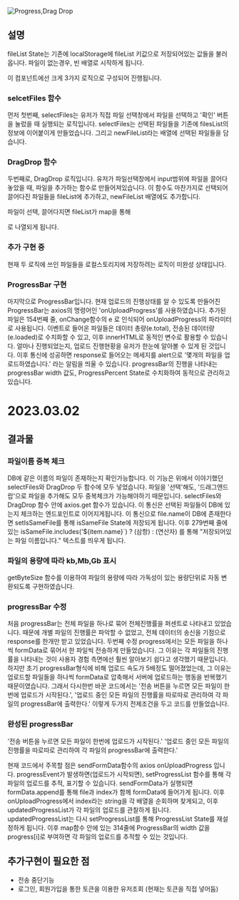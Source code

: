 ![Progress,Drag Drop](https://user-images.githubusercontent.com/117936577/222388510-052f1b96-5981-4137-94f2-f7bbba429344.gif)


## 설명

fileList State는 기존에 localStorage에 fileList 키값으로 저장되어있는 값들을 불러옵니다. 파일이 없는경우, 빈 배열로 시작하게 됩니다.

이 컴포넌트에선 크게 3가지 로직으로 구성되어 진행됩니다.

### selcetFiles 함수

먼저 첫번째, selectFiles는 유저가 직접 파일 선택창에서 파일을 선택하고 '확인' 버튼을 눌렀을 때 실행되는 로직입니다.
selectFiles는 선택된 파일들을 기존에 filesList의 정보에 이어붙이게 만들었습니다. 그리고 newFileList라는 배열에 선택된 파일들을 담습니다.

### DragDrop 함수

두번째로, DragDrop 로직입니다. 유저가 파일선택창에서 input범위에 파일을 끌어다 놓았을 때, 파일을 추가하는 함수로 만들어져있습니다. 이 함수도 마찬가지로 선택되어 끌어다진 파일들을 fileList에 추가하고, newFileList 배열에도 추가합니다.

파일이 선택, 끌어다지면 fileList가 map을 통해 <div className ="drop-file-preview__item"> 로 나열되게 됩니다.

### 추가 구현 중

현재 두 로직에 쓰인 파일들을 로컬스토리지에 저장하려는 로직이 미완성 상태입니다.

### ProgressBar 구현

마지막으로 ProgressBar입니다. 현재 업로드의 진행상태를 알 수 있도록 만들어진 ProgressBar는 axios의 명령어인 'onUploadProgress'를 사용하였습니다. 추가된 파일은 154번째 줄, onChange함수의 e 로 인식되어 onUploadProgress의 파라미터로 사용됩니다. 이벤트로 들어온 파일들은 데이터 총량(e.total), 전송된 데이터량(e.loaded)로 수치화할 수 있고, 이후 innerHTML로 동적인 변수로 활용할 수 있습니다. 얼마나 진행되었는지, 업로드 진행현황을 유저가 한눈에 알아볼 수 있게 된 것입니다. 이후 통신에 성공하면 response로 들어오는 메세지를 alert으로 '몇개의 파일을 업로드하였습니다.' 라는 알림을 띄울 수 있습니다. progressBar의 진행을 나타내는 progressBar width 값도, ProgressPercent State로 수치화하여 동적으로 관리하고 있습니다.

# 2023.03.02

## 결과물

### 파일이름 중복 체크

DB에 같은 이름의 파일이 존재하는지 확인가능합니다. 이 기능은 위에서 이야기했던 selectFiles와 DragDrop 두 함수에 모두 넣었습니다. 파일을 '선택'해도, '드래그앤드랍'으로 파일을 추가해도 모두 중복체크가 가능해야하기 때문입니다. selectFiles와 DragDrop 함수 안에 axios.get 함수가 있습니다. 이 통신은 선택된 파일들이 DB에 있는지 체크하는 엔드포인트로 이어지게됩니다. 이 통신으로 file.name이 DB에 존재한다면 setIsSameFile를 통해 isSameFile State에 저장되게 됩니다. 이후 279번째 줄에 있는 isSameFile.includes('${item.name}`) ? (삼항) : (연산자) 를 통해 "저장되어있는 파일 이름입니다." 텍스트를 띄우게 됩니다.

### 파일의 용량에 따라 kb,Mb,Gb 표시

getByteSize 함수를 이용하여 파일의 용량에 따라 가독성이 있는 용량단위로 자동 변환되도록 구현하였습니다.

### progressBar 수정

처음 progressBar는 전체 파일을 하나로 묶어 전체진행률을 퍼센트로 나타내고 있었습니다. 때문에 개별 파일의 진행률은 파악할 수 없었고, 전체 데이터의 송신을 기점으로 response를 한개만 받고 있었습니다. 두번째 수정 progress에서는 모든 파일을 하나씩 formData로 묶어서 한 파일씩 전송하게 만들었습니다. 그 이유는 각 파일들의 진행률을 나타내는 것이 사용자 경험 측면에선 훨씬 알아보기 쉽다고 생각했기 때문입니다. 하지만 초기 progressBar형식에 비해 업로드 속도가 5배정도 떨어졌었는데, 그 이유는 업로드할 파일들을 하나씩 formData로 압축해서 서버에 업로드하는 행동을 반복했기 때문이였습니다. 그래서 다시한번 바꾼 코드에서는 '전송 버튼을 누르면 모든 파일이 한번에 업로드가 시작된다.', '업로드 중인 모든 파일의 진행률을 따로따로 관리하여 각 파일의 progressBar에 출력한다.' 이렇게 두가지 전제조건을 두고 코드를 만들었습니다.

### 완성된 progressBar

'전송 버튼을 누르면 모든 파일이 한번에 업로드가 시작된다.'
'업로드 중인 모든 파일의 진행률을 따로따로 관리하여 각 파일의 progressBar에 출력한다.'

현재 코드에서 주목할 점은 sendFormData함수의 axios onUploadProgress 입니다.
progressEvent가 발생하면(업로드가 시작되면), setProgressList 함수를 통해 각 파일의 업로드를 추적, 표기할 수 있습니다. sendFormData가 실행되면 formData.append를 통해 file과 index가 함께 formData에 들어가게 됩니다. 이후 onUploadProgress에서 index라는 string을 각 배열을 순회하며 찾게되고, 이후 updatedProgressList가 각 파일의 업로드를 관찰하게 됩니다. updatedProgressList는 다시 setProgressList를 통해 ProgressList State를 재설정하게 됩니다. 이후 map함수 안에 있는 314줄에 ProgressBar의 width 값을 progress[i]로 부여하면 각 파일의 업로드를 추적할 수 있는 것입니다.

## 추가구현이 필요한 점

- 전송 중단기능
- 로그인, 회원가입을 통한 토큰을 이용한 유저조회 (현재는 토큰을 직접 넣어둠)
